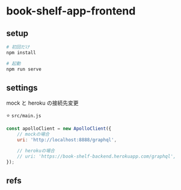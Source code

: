 # book-shelf-app-frontend

## setup

```bash
# 初回だけ
npm install

# 起動
npm run serve
```

## settings

mock と heroku の接続先変更

:star: `src/main.js`

```js
const apolloClient = new ApolloClient({
	// mockの場合
	uri: 'http://localhost:8888/graphql',

	// herokuの場合
	// uri: 'https://book-shelf-backend.herokuapp.com/graphql',
});
```

## refs

